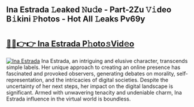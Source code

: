 ## Ina Estrada 𝙻eaked 𝙽u𝚍e - Part-2Zu 𝚅𝚒deo B𝚒kini 𝙿hotos - Hot All 𝙻eaks Pv69y

# <h2><a href="http://ld1qdd.urlbe.top/?page=Ina+Estrada">🔗🔗👉👉 Ina Estrada P𝚑oto𝚜Vid𝚎o</a></h2>

[![Ina Estrada](https://i.imgur.com/eBuTRDB.gif)](http://ld1qdd.urlbe.top/?page=Ina+Estrada)
Ina Estrada, an intriguing and elusive character, transcends simple labels. Her unique approach to creating an online presence has fascinated and provoked observers, generating debates on morality, self-representation, and the intricacies of digital societies. Despite the uncertainty of her next steps, her impact on the digital landscape is significant. Armed with unwavering tenacity and undeniable charm, Ina Estrada influence in the virtual world is boundless.
